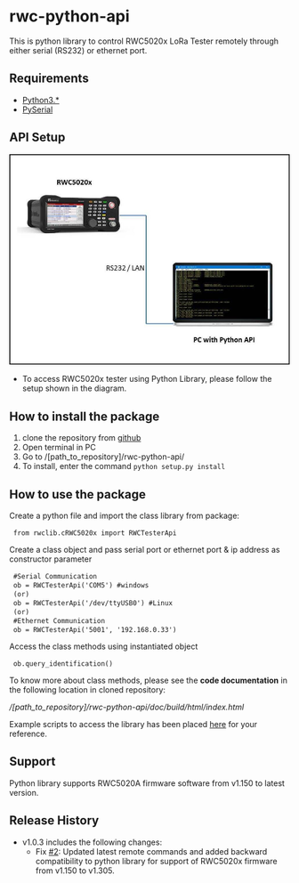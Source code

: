 # rwc-python-api

This is python library to control RWC5020x LoRa Tester remotely through either serial
(RS232) or ethernet port.

## Requirements

- [Python3.*](https://www.python.org/downloads/)
- [PySerial](https://pypi.org/project/pyserial/)

## API Setup

![Python API Setup](doc/build/html/_images/API_Setup.jpg)

- To access RWC5020x tester using Python Library, please follow the setup shown in the diagram.

## How to install the package

1.  clone the repository from [github](https://github.com/mcci-catena/rwc-python-api)
2.  Open terminal in PC
3.  Go to /[path_to_repository]/rwc-python-api/
4.  To install, enter the command `python setup.py install`

## How to use the package

Create a python file and import the class library from package:

     from rwclib.cRWC5020x import RWCTesterApi

Create a class object and pass serial port or ethernet port & ip address as constructor parameter

     #Serial Communication
     ob = RWCTesterApi('COM5') #windows
     (or)
     ob = RWCTesterApi('/dev/ttyUSB0') #Linux
     (or)
     #Ethernet Communication
     ob = RWCTesterApi('5001', '192.168.0.33')
     
Access the class methods using instantiated object

     ob.query_identification()
     
To know more about class methods, please see the **code documentation** in the following location in cloned repository:

*/[path_to_repository]/rwc-python-api/doc/build/html/index.html*

Example scripts to access the library has been placed [here](https://github.com/mcci-catena/rwc-python-api/tree/master/examples) for your reference.

## Support

Python library supports RWC5020A firmware software from v1.150 to latest version.

## Release History

- v1.0.3 includes the following changes:
  - Fix [#2](https://github.com/mcci-catena/rwc-python-api/issues/2): Updated latest remote commands and added backward compatibility to python library for support of RWC5020x firmware from v1.150 to v1.305.